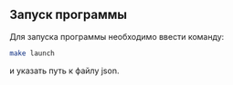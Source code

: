 ## Запуск программы

Для запуска программы необходимо ввести команду:

```bash
make launch
```

и указать путь к файлу json.